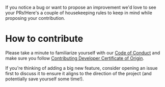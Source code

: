If you notice a bug or want to propose an improvement we'd love to see your PRs!Here's a couple of housekeeping rules to keep in mind while proposing your contribution.

# How to contribute
Please take a minute to familiarize yourself with our [Code of Conduct](https://github.com/Shopify/jsonshema-ios/blob/master/CODE_OF_CONDUCT.md) and make sure you follow [Contributing Developer Certificate of Origin](https://github.com/Shopify/jsonshema-ios/blob/master/CONTRIBUTING_DEVELOPER_CERTIFICATE_OF_ORIGIN.txt). 

If you're thinking of adding a big new feature, consider opening an
issue first to discuss it to ensure it aligns to the direction of the
project (and potentially save yourself some time!).
